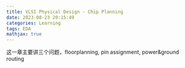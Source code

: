 ```yaml
---
title: VLSI Physical Design - Chip Planning
date: 2023-08-23 20:15:49
categories: Learning
tags: EDA
mathjax: true
---
```


这一章主要讲三个问题，floorplanning, pin assignment, power&ground routing

